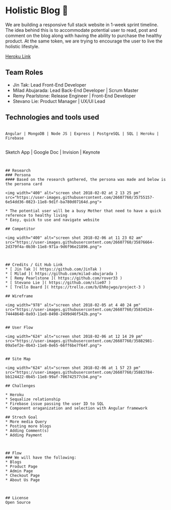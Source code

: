 
# Holistic Blog :herb:

We are building a responsive full stack website in 1-week sprint timeline. The idea behind this is to accommodate potential user to read, post and comment on the blog along with having the ability to purchase the healthy product. At the same token, we are trying to encourage the user to live the holistic lifestyle. 


[Heroku Link](https://holistic-blog.herokuapp.com/)

## Team Roles 

* Jin Tak: Lead Front-End Developer
* Milad Abujarada: Lead Back-End Developer | Scrum Master
* Remy Pearlstone: Release Engineer | Front-End Developer
* Stevano Lie: Product Manager | UX/UI Lead


## Technologies and tools used
```

Angular | MongoDB | Node JS | Express | PostgreSQL | SQL | Heroku | Firebase 


```
Sketch App | Google Doc | Invision | Keynote 
```


## Research
### Persona
#### Based on the research gathered, the persona was made and below is the persona card 

<img width="400" alt="screen shot 2018-02-02 at 2 13 25 pm" src="https://user-images.githubusercontent.com/26607760/35755157-6e54dd36-0823-11e8-9d1f-ba780d07164d.png">

* The potential user will be a busy Mother that need to have a quick reference to healthy living
* Easy, quick to use and navigate website

## Competitor 

<img width="400" alt="screen shot 2018-02-06 at 11 23 02 am" src="https://user-images.githubusercontent.com/26607760/35876664-2d379f4a-0b30-11e8-971a-9d6f96e21896.png">



## Credits / Git Hub Link
* [ Jin Tak ]( https://github.com/JinTak )
* [ Milad ]( https://github.com/milad-abujarada )
* [ Remy Pearlstone ]( https://github.com/rover33 )
* [ Stevano Lie ]( https://github.com/slie07 )
* [ Trello Board ]( https://trello.com/b/EhRojwgo/project-3 )

## Wireframe 

<img width="978" alt="screen shot 2018-02-05 at 4 40 24 pm" src="https://user-images.githubusercontent.com/26607760/35834524-74448648-0a93-11e8-8498-2499d46f542b.png">


## User Flow

<img width="624" alt="screen shot 2018-02-06 at 12 14 29 pm" src="https://user-images.githubusercontent.com/26607760/35882981-09a5ef2e-0b43-11e8-8e65-66ff6be7f64f.png">


## Site Map

<img width="624" alt="screen shot 2018-02-06 at 1 57 23 pm" src="https://user-images.githubusercontent.com/26607760/35883784-bb124422-0b45-11e8-99af-706742577cb4.png">

## Challenges

* Heroku 
* Sequalize relationship
* Firebase issue passing the user ID to SQL
* Component oraganization and selection with Angular framework

## Strech Goal
* More media Query
* Posting more blogs 
* Adding Comment(s) 
* Adding Payment 



## Flow
### We will have the following:
* Blogs
* Product Page
* Admin Page
* Checkout Page 
* About Us Page 



## License
Open Source 







